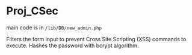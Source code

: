 # Proj_CSec
main code is in `/lib/DB/new_admin.php`

Filters the form input to prevent Cross Site Scripting (XSS) commands to execute. Hashes the password with bcrypt algorithm.
